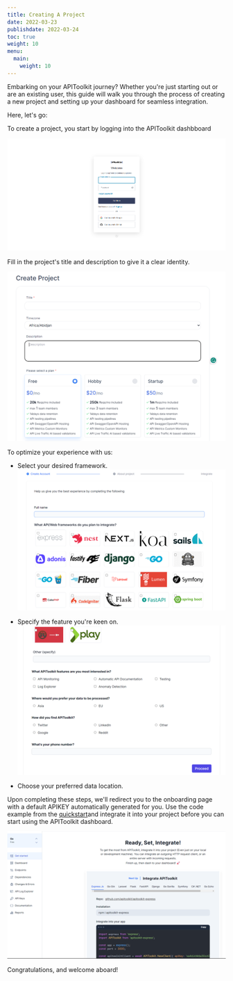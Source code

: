 ```yaml
---
title: Creating A Project
date: 2022-03-23
publishdate: 2022-03-24
toc: true
weight: 10
menu:
  main:
    weight: 10
---
```


Embarking on your APIToolkit journey? Whether you're just starting out or are an existing user, this guide will walk you through the process of creating a new project and setting up your dashboard for seamless integration.

Here, let's go:

To create a project, you start by logging into the APIToolkit dashbboard

![sign in/ sign up](log-in.png)

Fill in the project's title and description to give it a clear identity.

![Title and description](title-and-description.png)

To optimize your experience with us:

- Select your desired framework.
  ![desired framework](desired-framework.png)

- Specify the feature you're keen on.
  ![specify the feature](further-project-details.png)

- Choose your preferred data location.

Upon completing these steps, we'll redirect you to the onboarding page with a default APIKEY automatically generated for you. Use the code example from the [quickstart](https://apitoolkit.io/docs/quickstarts/)and integrate it into your project before you can start using the APIToolkit dashboard.

![Welcome on board](welcome-on-board.png)

Congratulations, and welcome aboard!
